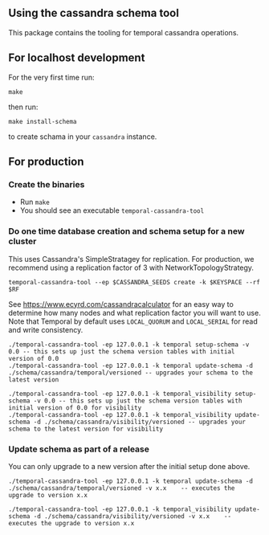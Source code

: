 ## Using the cassandra schema tool
This package contains the tooling for temporal cassandra operations.

## For localhost development
For the very first time run:
``` 
make
```

then run:
``` 
make install-schema
```
to create schama in your `cassandra` instance.

## For production

### Create the binaries
- Run `make`
- You should see an executable `temporal-cassandra-tool`

### Do one time database creation and schema setup for a new cluster
This uses Cassandra's SimpleStratagey for replication. For production, we recommend using a replication factor of 3 with NetworkTopologyStrategy.

```
temporal-cassandra-tool --ep $CASSANDRA_SEEDS create -k $KEYSPACE --rf $RF
```

See https://www.ecyrd.com/cassandracalculator for an easy way to determine how many nodes and what replication factor you will want to use.  Note that Temporal by default uses `LOCAL_QUORUM` and `LOCAL_SERIAL` for read and write consistency.

```
./temporal-cassandra-tool -ep 127.0.0.1 -k temporal setup-schema -v 0.0 -- this sets up just the schema version tables with initial version of 0.0
./temporal-cassandra-tool -ep 127.0.0.1 -k temporal update-schema -d ./schema/cassandra/temporal/versioned -- upgrades your schema to the latest version

./temporal-cassandra-tool -ep 127.0.0.1 -k temporal_visibility setup-schema -v 0.0 -- this sets up just the schema version tables with initial version of 0.0 for visibility
./temporal-cassandra-tool -ep 127.0.0.1 -k temporal_visibility update-schema -d ./schema/cassandra/visibility/versioned -- upgrades your schema to the latest version for visibility
```

### Update schema as part of a release
You can only upgrade to a new version after the initial setup done above.

```
./temporal-cassandra-tool -ep 127.0.0.1 -k temporal update-schema -d ./schema/cassandra/temporal/versioned -v x.x    -- executes the upgrade to version x.x

./temporal-cassandra-tool -ep 127.0.0.1 -k temporal_visibility update-schema -d ./schema/cassandra/visibility/versioned -v x.x    -- executes the upgrade to version x.x
```

